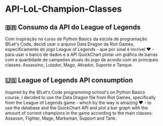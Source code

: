 # API-LoL-Champion-Classes

## 🇧🇷 Consumo da API do League of Legends
Com inspiração no curso de Python Basics da escola de programação @Let's Code, decidi usar o arquivo Data Dragon da Riot Games, especificamente do jogo League of Legends - que por sinal é incrível ❤ - para usar o banco de dados e a API QuickChart plotar um gráfico de barras com a quantidade de campeões atuais do jogo de acordo com as principais classes: Assassino, Lutador, Mago, Atirador, Suporte e Tanque.

## 🇺🇸 League of Legends API consumption
Inspired by the @Let's Code programming school's on Python Basics course, I decided to use the Data Dragon file from Riot Games, specifically from the League of Legends game - which by the way is amazing ❤ - to use the database and the QuickChart API and plot a bar graph with the amount of current champions in the game according to the main classes: Assassin, Fighter, Mage, Marksman, Support and Tank.
